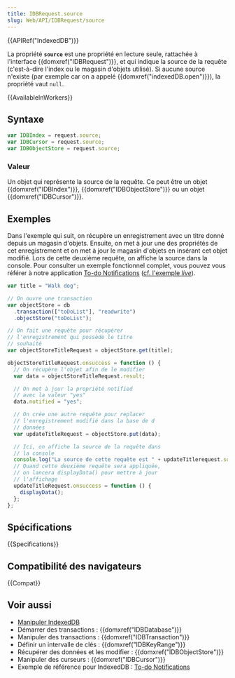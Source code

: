```yaml
---
title: IDBRequest.source
slug: Web/API/IDBRequest/source
---
```


{{APIRef("IndexedDB")}}

La propriété **`source`** est une propriété en lecture seule, rattachée à l'interface {{domxref("IDBRequest")}}, et qui indique la source de la requête (c'est-à-dire l'index ou le magasin d'objets utilisé). Si aucune source n'existe (par exemple car on a appelé {{domxref("indexedDB.open")}}), la propriété vaut `null`.

{{AvailableInWorkers}}

## Syntaxe

```js
var IDBIndex = request.source;
var IDBCursor = request.source;
var IDBObjectStore = request.source;
```

### Valeur

Un objet qui représente la source de la requête. Ce peut être un objet {{domxref("IDBIndex")}}, {{domxref("IDBObjectStore")}} ou un objet {{domxref("IDBCursor")}}.

## Exemples

Dans l'exemple qui suit, on récupère un enregistrement avec un titre donné depuis un magasin d'objets. Ensuite, on met à jour une des propriétés de cet enregistrement et on met à jour le magasin d'objets en insérant cet objet modifié. Lors de cette deuxième requête, on affiche la source dans la console. Pour consulter un exemple fonctionnel complet, vous pouvez vous référer à notre application [To-do Notifications](https://github.com/mdn/dom-examples/tree/main/to-do-notifications) ([cf. l'exemple _live_](https://mdn.github.io/dom-examples/to-do-notifications/)).

```js
var title = "Walk dog";

// On ouvre une transaction
var objectStore = db
  .transaction(["toDoList"], "readwrite")
  .objectStore("toDoList");

// On fait une requête pour récupérer
// l'enregistrement qui possède le titre
// souhaité
var objectStoreTitleRequest = objectStore.get(title);

objectStoreTitleRequest.onsuccess = function () {
  // On récupère l'objet afin de le modifier
  var data = objectStoreTitleRequest.result;

  // On met à jour la propriété notified
  // avec la valeur "yes"
  data.notified = "yes";

  // On crée une autre requête pour replacer
  // l'enregistrement modifié dans la base de d
  // données
  var updateTitleRequest = objectStore.put(data);

  // Ici, on affiche la source de la requête dans
  // la console
  console.log("La source de cette requête est " + updateTitlerequest.source);
  // Quand cette deuxième requête sera appliquée,
  // on lancera displayData() pour mettre à jour
  // l'affichage
  updateTitleRequest.onsuccess = function () {
    displayData();
  };
};
```

## Spécifications

{{Specifications}}

## Compatibilité des navigateurs

{{Compat}}

## Voir aussi

- [Manipuler IndexedDB](/fr/docs/Web/API/API_IndexedDB/Using_IndexedDB)
- Démarrer des transactions : {{domxref("IDBDatabase")}}
- Manipuler des transactions : {{domxref("IDBTransaction")}}
- Définir un intervalle de clés : {{domxref("IDBKeyRange")}}
- Récupérer des données et les modifier : {{domxref("IDBObjectStore")}}
- Manipuler des curseurs : {{domxref("IDBCursor")}}
- Exemple de référence pour IndexedDB : [To-do Notifications](https://github.com/mdn/dom-examples/tree/main/to-do-notifications)
